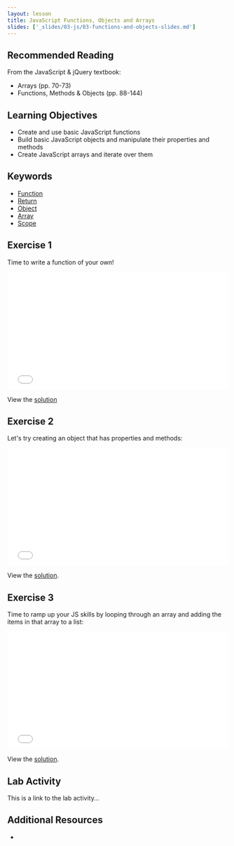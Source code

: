 ```yaml
---
layout: lesson
title: JavaScript Functions, Objects and Arrays
slides: ['_slides/03-js/03-functions-and-objects-slides.md']
---
```


## Recommended Reading

From the JavaScript & jQuery textbook:

- Arrays (pp. 70-73)
- Functions, Methods & Objects (pp. 88-144)

## Learning Objectives

- Create and use basic JavaScript functions
- Build basic JavaScript objects and manipulate their properties and methods
- Create JavaScript arrays and iterate over them

## Keywords

- [Function](https://developer.mozilla.org/en-US/docs/Glossary/Function)
- [Return](https://developer.mozilla.org/en-US/docs/Web/JavaScript/Reference/Statements/return)
- [Object](https://developer.mozilla.org/en-US/docs/Web/JavaScript/Reference/Global_Objects/object)
- [Array](https://developer.mozilla.org/en-US/docs/Web/JavaScript/Reference/Global_Objects/array)
- [Scope](https://developer.mozilla.org/en-US/docs/Glossary/Scope)

## Exercise 1

Time to write a function of your own!

<iframe height='268' scrolling='no' src='//codepen.io/redacademy/embed/gprxEN/?height=268&theme-id=0&default-tab=js' frameborder='no' allowtransparency='true' allowfullscreen='true' style='width: 100%;'>See the Pen <a href='http://codepen.io/redacademy/pen/gprxEN/'>gprxEN</a> by RED Academy (<a href='http://codepen.io/redacademy'>@redacademy</a>) on <a href='http://codepen.io'>CodePen</a>.
</iframe>

View the [solution](http://codepen.io/redacademy/pen/doMzLQ)

## Exercise 2

Let's try creating an object that has properties and methods:

<iframe height='268' scrolling='no' src='//codepen.io/redacademy/embed/QbNqbG/?height=268&theme-id=0&default-tab=js' frameborder='no' allowtransparency='true' allowfullscreen='true' style='width: 100%;'>See the Pen <a href='http://codepen.io/redacademy/pen/QbNqbG/'>QbNqbG</a> by RED Academy (<a href='http://codepen.io/redacademy'>@redacademy</a>) on <a href='http://codepen.io'>CodePen</a>.
</iframe>

View the [solution](http://codepen.io/redacademy/pen/oXxGXJ).

## Exercise 3

Time to ramp up your JS skills by looping through an array and adding the items in that array to a list:

<iframe height='268' scrolling='no' src='//codepen.io/redacademy/embed/YXqryM/?height=268&theme-id=0&default-tab=js' frameborder='no' allowtransparency='true' allowfullscreen='true' style='width: 100%;'>See the Pen <a href='http://codepen.io/redacademy/pen/YXqryM/'>YXqryM</a> by RED Academy (<a href='http://codepen.io/redacademy'>@redacademy</a>) on <a href='http://codepen.io'>CodePen</a>.
</iframe>

View the [solution](http://codepen.io/redacademy/pen/NqNayj).

## Lab Activity

This is a link to the lab activity...

## Additional Resources

-
